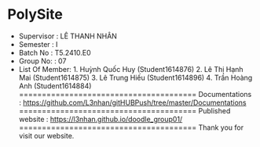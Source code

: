 PolySite
=======================================
+ Supervisor                          : LÊ THANH NHÂN
+ Semester                            : I            
+ Batch No                            : T5.2410.E0  
+ Group No:                           : 07
+ List Of Member:
               1. Huỳnh Quốc Huy           (Student1614876)
               2. Lê Thị Hạnh Mai          (Student1614875)
               3. Lê Trung Hiếu            (Student1614896)
               4. Trần Hoàng Anh           (Student1614884)
=======================================
Documentations : https://github.com/L3nhan/gitHUBPush/tree/master/Documentations
=======================================
Published website : https://l3nhan.github.io/doodle_group01/
=======================================
Thank you for visit our website.
